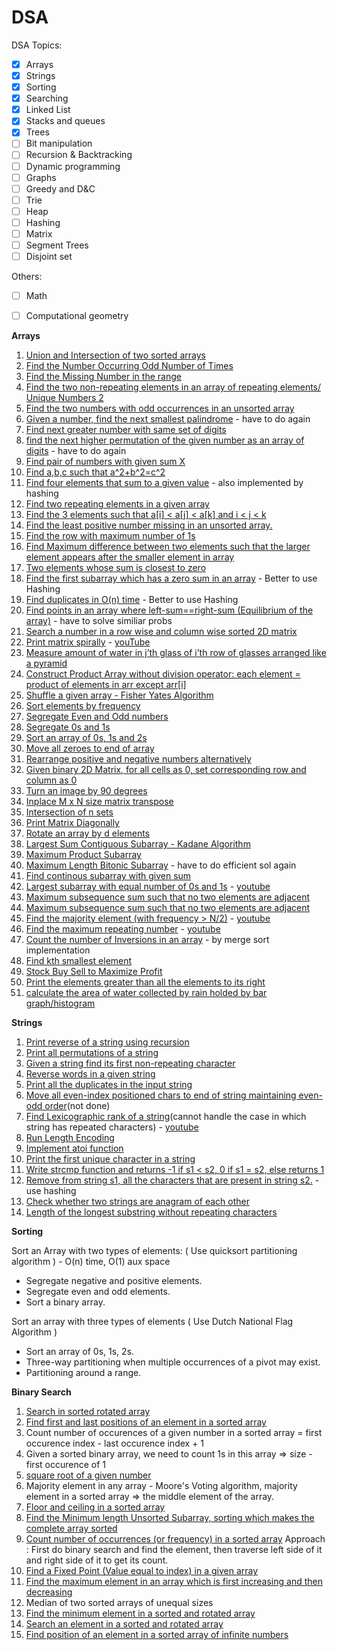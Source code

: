 # DSA

DSA Topics:

- [x] Arrays
- [x] Strings
- [x] Sorting
- [x] Searching
- [x] Linked List
- [x] Stacks and queues
- [x] Trees
- [ ] Bit manipulation
- [ ] Recursion & Backtracking
- [ ] Dynamic programming
- [ ] Graphs
- [ ] Greedy and D&C
- [ ] Trie
- [ ] Heap
- [ ] Hashing
- [ ] Matrix
- [ ] Segment Trees
- [ ] Disjoint set

Others: 
- [ ] Math
- [ ] Computational geometry


**Arrays** 

1. [Union and Intersection of two sorted arrays](https://www.geeksforgeeks.org/union-and-intersection-of-two-sorted-arrays-2/)
2. [Find the Number Occurring Odd Number of Times](https://www.geeksforgeeks.org/find-the-number-occurring-odd-number-of-times/)
3. [Find the Missing Number in the range](https://www.geeksforgeeks.org/find-the-missing-number/)
4. [Find the two non-repeating elements in an array of repeating elements/ Unique Numbers 2](https://www.geeksforgeeks.org/find-two-non-repeating-elements-in-an-array-of-repeating-elements/)
5. [Find the two numbers with odd occurrences in an unsorted array](https://www.geeksforgeeks.org/find-the-two-numbers-with-odd-occurences-in-an-unsorted-array/)
6. [Given a number, find the next smallest palindrome](https://www.geeksforgeeks.org/given-a-number-find-next-smallest-palindrome-larger-than-this-number/) - have to do again
7. [Find next greater number with same set of digits](https://www.geeksforgeeks.org/find-next-greater-number-set-digits/)
8. [find the next higher permutation of the given number as an array of digits](https://practice.geeksforgeeks.org/problems/next-permutation5226/1) - have to do again
9. [Find pair of numbers with given sum X](https://www.geeksforgeeks.org/given-an-array-a-and-a-number-x-check-for-pair-in-a-with-sum-as-x/)
10. [Find a,b,c such that a^2+b^2=c^2](https://www.geeksforgeeks.org/count-number-of-triplet-pairs-a-b-c-such-that-a2-b2-c2-and-1/)
11. [Find four elements that sum to a given value](https://www.geeksforgeeks.org/find-four-elements-that-sum-to-a-given-value-set-2/) - also implemented by hashing
12. [Find two repeating elements in a given array](https://www.geeksforgeeks.org/find-the-two-repeating-elements-in-a-given-array/)
13. [Find the 3 elements such that a[i] < a[j] < a[k] and i < j < k](https://www.geeksforgeeks.org/find-a-sorted-subsequence-of-size-3-in-linear-time/)
14. [Find the least positive number missing in an unsorted array.](https://www.geeksforgeeks.org/find-the-smallest-positive-number-missing-from-an-unsorted-array/)
15. [Find the row with maximum number of 1s](https://www.geeksforgeeks.org/find-the-row-with-maximum-number-1s/)
16. [Find Maximum difference between two elements such that the larger element appears after the smaller element in array](https://www.geeksforgeeks.org/maximum-difference-between-two-elements/)
17. [Two elements whose sum is closest to zero](https://www.geeksforgeeks.org/two-elements-whose-sum-is-closest-to-zero/)
18. [Find the first subarray which has a zero sum in an array](https://www.geeksforgeeks.org/find-if-there-is-a-subarray-with-0-sum/) - Better to use Hashing 
19. [Find duplicates in O(n) time](https://www.geeksforgeeks.org/find-duplicates-in-on-time-and-constant-extra-space/) - Better to use Hashing
20. [Find points in an array where left-sum==right-sum (Equilibrium of the array)](https://www.geeksforgeeks.org/equilibrium-index-of-an-array/) - have to solve similiar probs
21. [Search a number in a row wise and column wise sorted 2D matrix](https://www.geeksforgeeks.org/search-in-row-wise-and-column-wise-sorted-matrix/)
22. [Print matrix spirally](https://www.geeksforgeeks.org/print-a-given-matrix-in-spiral-form/) - [youTube](https://www.youtube.com/watch?v=TmweBVEL0I0)
23. [Measure amount of water in j’th glass of i’th row of glasses arranged like a pyramid](http://www.geeksforgeeks.org/find-water-in-a-glass/) 
24. [Construct Product Array without division operator: each element = product of elements in arr except arr[i]](https://www.geeksforgeeks.org/a-product-array-puzzle/)
25. [Shuffle a given array - Fisher Yates Algorithm](https://www.geeksforgeeks.org/shuffle-a-given-array-using-fisher-yates-shuffle-algorithm/)
26. [Sort elements by frequency](https://www.geeksforgeeks.org/sort-elements-by-frequency/)
27. [Segregate Even and Odd numbers](https://www.geeksforgeeks.org/segregate-even-and-odd-numbers/)
28. [Segregate 0s and 1s](https://www.geeksforgeeks.org/segregate-0s-and-1s-in-an-array-by-traversing-array-once/)
29. [Sort an array of 0s, 1s and 2s](https://www.geeksforgeeks.org/sort-an-array-of-0s-1s-and-2s/)
30. [Move all zeroes to end of array](http://www.geeksforgeeks.org/move-zeroes-end-array/)
31. [Rearrange positive and negative numbers alternatively](http://www.geeksforgeeks.org/rearrange-positive-and-negative-numbers-publish/)
32. [Given binary 2D Matrix, for all cells as 0, set corresponding row and column as 0](https://leetcode.com/problems/set-matrix-zeroes/)
33. [Turn an image by 90 degrees](https://www.geeksforgeeks.org/turn-an-image-by-90-degree/)
34. [Inplace M x N size matrix transpose](http://www.geeksforgeeks.org/inplace-m-x-n-size-matrix-transpose/)
35. [Intersection of n sets](http://www.geeksforgeeks.org/intersection-of-n-sets/)
36. [Print Matrix Diagonally](http://www.geeksforgeeks.org/print-matrix-diagonally/)
37. [Rotate an array by d elements](https://www.geeksforgeeks.org/array-rotation/)
38. [Largest Sum Contiguous Subarray - Kadane Algorithm](https://www.geeksforgeeks.org/largest-sum-contiguous-subarray/)
39. [Maximum Product Subarray](https://www.geeksforgeeks.org/maximum-product-subarray/)
40. [Maximum Length Bitonic Subarray](https://www.geeksforgeeks.org/maximum-length-bitonic-subarray/) - have to do efficient sol again
41. [Find continous subarray with given sum](https://www.geeksforgeeks.org/find-subarray-with-given-sum-in-array-of-integers/)
42. [Largest subarray with equal number of 0s and 1s](https://www.geeksforgeeks.org/largest-subarray-with-equal-number-of-0s-and-1s/) - [youtube](https://www.youtube.com/watch?v=9ZyLjjk536U)
43. [Maximum subsequence sum such that no two elements are adjacent](https://www.geeksforgeeks.org/maximum-sum-such-that-no-two-elements-are-adjacent/)
44. [Maximum subsequence sum such that no two elements are adjacent](http://www.geeksforgeeks.org/maximum-sum-such-that-no-two-elements-are-adjacent/)
45. [Find the majority element (with frequency > N/2)](https://www.geeksforgeeks.org/majority-element/) - [youtube](https://www.youtube.com/watch?v=n5QY3x_GNDg)
46. [Find the maximum repeating number](https://www.geeksforgeeks.org/find-the-maximum-repeating-number-in-ok-time/) - [youtube](https://www.youtube.com/watch?v=iiYc32-4ZJY)
47. [Count the number of Inversions in an array](https://www.geeksforgeeks.org/counting-inversions/) - by merge sort implementation
48. [Find kth smallest element](http://www.geeksforgeeks.org/k-largestor-smallest-elements-in-an-array/)
49. [Stock Buy Sell to Maximize Profit](https://www.geeksforgeeks.org/stock-buy-sell/)
50. [Print the elements greater than all the elements to its right](https://www.geeksforgeeks.org/leaders-in-an-array/)
51. [calculate the area of water collected by rain holded by bar graph/histogram](https://www.geeksforgeeks.org/trapping-rain-water/)


**Strings**

1. [Print reverse of a string using recursion](http://www.geeksforgeeks.org/reverse-a-string-using-recursion/)
2. [Print all permutations of a string](http://www.geeksforgeeks.org/write-a-c-program-to-print-all-permutations-of-a-given-string/)
3. [Given a string find its first non-repeating character](http://www.geeksforgeeks.org/given-a-string-find-its-first-non-repeating-character/)
4. [Reverse words in a given string](https://www.geeksforgeeks.org/reverse-words-in-a-given-string/)
5. [Print all the duplicates in the input string](http://www.geeksforgeeks.org/print-all-the-duplicates-in-the-input-string/)
6. [Move all even-index positioned chars to end of string maintaining even-odd order](http://www.geeksforgeeks.org/an-in-place-algorithm-for-string-transformation/)(not done)
7. [Find Lexicographic rank of a string](https://www.geeksforgeeks.org/lexicographic-rank-of-a-string/)(cannot handle the case in which string has repeated characters) - [youtube](https://youtu.be/uUN8fVPrJn0)
8. [Run Length Encoding](https://www.geeksforgeeks.org/run-length-encoding/)
9. [Implement atoi function](http://www.geeksforgeeks.org/write-your-own-atoi/)
10. [Print the first unique character in a string](https://leetcode.com/problems/first-unique-character-in-a-string/) 
11. [Write strcmp function and returns -1 if s1 < s2, 0 if s1 = s2, else returns 1](https://www.geeksforgeeks.org/write-your-own-strcmp-which-ignores-cases/)
12. [Remove from string s1, all the characters that are present in string s2.](https://www.geeksforgeeks.org/remove-characters-from-the-first-string-which-are-present-in-the-second-string/) - use hashing
13. [Check whether two strings are anagram of each other](https://www.geeksforgeeks.org/check-whether-two-strings-are-anagram-of-each-other/)
14. [Length of the longest substring without repeating characters]()


**Sorting**

Sort an Array with two types of elements: ( Use quicksort partitioning algorithm ) - O(n) time, O(1) aux space
 - Segregate negative and positive elements.
 - Segregate even and odd elements.
 - Sort a binary array.

Sort an array with three types of elements ( Use Dutch National Flag Algorithm )

 - Sort an array of 0s, 1s, 2s.
 - Three-way partitioning when multiple occurrences of a pivot may exist.
 - Partitioning around a range.

**Binary Search**

1. [Search in sorted rotated array](https://www.geeksforgeeks.org/search-an-element-in-a-sorted-and-pivoted-array/)
2. [Find first and last positions of an element in a sorted array](https://www.geeksforgeeks.org/find-first-and-last-positions-of-an-element-in-a-sorted-array/)
3. Count number of occurences of a given number in a sorted array = first occurence index - last occurence index + 1
4. Given a sorted binary array, we need to count 1s in this array => size - first occurence of 1
5. [square root of a given number](https://www.geeksforgeeks.org/square-root-of-an-integer/)
6. Majority element in any array - Moore's Voting algorithm, majority element in a sorted array => the middle element of the array.
7. [Floor and ceiling in a sorted array](https://www.geeksforgeeks.org/ceiling-in-a-sorted-array/)
8. [Find the Minimum length Unsorted Subarray, sorting which makes the complete array sorted](https://www.geeksforgeeks.org/minimum-length-unsorted-subarray-sorting-which-makes-the-complete-array-sorted/)
9. [Count number of occurrences (or frequency) in a sorted array](https://www.geeksforgeeks.org/count-number-of-occurrences-or-frequency-in-a-sorted-array/)
Approach : First do binary search and find the element, then traverse left side of it and right side of it to get its count.
10. [Find a Fixed Point (Value equal to index) in a given array](https://www.geeksforgeeks.org/find-a-fixed-point-in-a-given-array/)
11. [Find the maximum element in an array which is first increasing and then decreasing](https://www.geeksforgeeks.org/find-the-maximum-element-in-an-array-which-is-first-increasing-and-then-decreasing/)
12. Median of two sorted arrays of unequal sizes
13. [Find the minimum element in a sorted and rotated array](https://www.geeksforgeeks.org/find-minimum-element-in-a-sorted-and-rotated-array/)
14. [Search an element in a sorted and rotated array](https://www.geeksforgeeks.org/search-an-element-in-a-sorted-and-pivoted-array/)
15. [Find position of an element in a sorted array of infinite numbers](https://www.geeksforgeeks.org/find-position-element-sorted-array-infinite-numbers/)